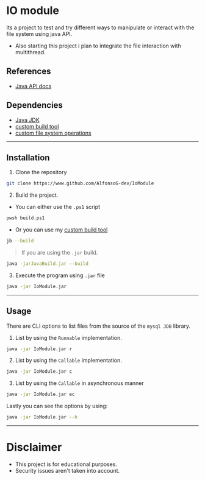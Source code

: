 # IO module
Its a project to test and try different ways to manipulate or interact with the file system using java API.
- Also starting this project i plan to integrate the file interaction with multithread. 

## References
- [Java API docs](https://download.java.net/java/early_access/valhalla/docs/api/)

## Dependencies
- [Java JDK](https://www.oracle.com/java/technologies/downloads/)
- [custom build tool](https://github.com/AlfonsoG-dev/javaBuild)
- [custom file system operations](https://github.com/AlfonsoG-dev/filesManager)

---

## Installation

1. Clone the repository
```sh
git clone https://www.github.com/AlfonsoG-dev/IoModule
```
2. Build the project.
- You can either use the `.ps1` script
```sh
pwsh build.ps1
```
- Or you can use my [custom build tool](https://github.com/AlfonsoG-dev/javaBuild)
```sh
jb --build
```
> If you are using the `.jar` build.
```sh
java -jarJavaBuild.jar --build
```
3. Execute the program using `.jar` file
```sh
java -jar IoModule.jar
```

---

## Usage
There are CLI options to list files from the source of the `mysql JDB` library.
1. List by using the `Runnable` implementation.
```sh
java -jar IoModule.jar r
```
2. List by using the `Callable` implementation.
```sh
java -jar IoModule.jar c
```
3. List by using the `Callable` in asynchronous manner
```sh
java -jar IoModule.jar ec
```

Lastly you can see the options by using:
```sh
java -jar IoModule.jar --h
```

---

# Disclaimer
- This project is for educational purposes.
- Security issues aren't taken into account.
